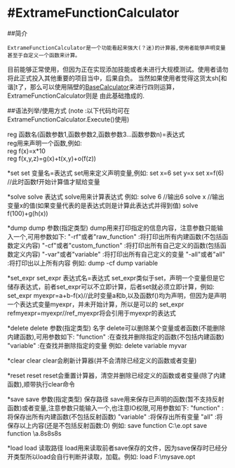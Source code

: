 #ExtrameFunctionCalculator
=====
##简介

	ExtrameFunctionCalculator是一个功能看起来强大(？迷)的计算器,使用者能够声明变量甚至于自定义一个函数来计算。
目前能够正常使用，但因为正在实现添加技能或者未进行大规模测试。使用者请勿将此正式投入其他重要的项目当中，后果自负。
当然如果使用者觉得这货太sh[和谐]t了，那么可以使用隔壁的[BaseCalculator](https://github.com/MikiraSora/BaseCalculator)来进行四则运算，ExtrameFunctionCalculator则是
由此基础撸成的.

##语法列举/使用方式    (note :以下代码均可在ExtrameFunctionCalculator.Execute()使用)

reg 函数名(函数参数1,函数参数2,函数参数3...函数参数n)=表达式<br>
reg用来声明一个函数,例如:<br>
  reg f(x)=x*10<br>
  reg f(x,y,z)=g(x)+t(x,y)+o(f(z))<br>
  
*set
set 变量名=表达式
set用来定义声明变量,例如:
  set x=6
  set y=x
  set x=f(6) //此时函数f开始计算值才赋给变量

*solve
solve 表达式
solve用来计算表达式 例如:
  solve 6  //输出6
  solve x //输出变量x的值(如果变量代表的是表达式则是计算此表达式并得到值)
  solve f(100)+g(h(x))

*dump
dump 参数(指定类型)
dump用来打印指定的信息内容，注意参数只能输入一个,可用参数如下:
  "-rf"或者"raw_function" :将打印出所有内建函数(不包括函数定义内容)
  "-cf"或者"custom_function" :将打印出所有自己定义的函数(包括函数定义内容)
  "-var"或者"variable" :将打印出所有自己定义的变量
  "-all"或者"all" :将打印出以上所有内容
例如:
  dump -cf
  dump variable

*set_expr
set_expr 表达式名=表达式
set_expr类似于set，声明一个变量但是它储存表达式，前者set_expr可以不立即计算，后者set就必须立即计算，例如:
  set_expr myexpr=a+b-f(x)//此时变量a和b,以及函数f()均为声明，但因为是声明一个表达式变量myexpr，并未开始计算，所以是可以的
  set_expr refmyexpr=myexpr//ref_myexpr将会引用于myexpr的表达式

*delete
delete 参数(指定类型) 名字
delete可以删除某个变量或者函数(不能删除内建函数),可用参数如下:
  "function" :在查找并删除指定的函数(不包括内建函数)
  "variable" :在查找并删除指定的变量
例如:
  delete variable myvar

*clear
clear 
clear会刷新计算器(并不会清除已经定义的函数或者变量)

*reset
reset 
reset会重置计算器，清空并删除已经定义的函数或者变量(除了内建函数),顺带执行clear命令

*save
save 参数(指定类型) 保存路径
save用来保存已声明的函数(暂不支持反射函数)或者变量,注意参数只能输入一个,也注意IO权限,可用参数如下:
  "function" :将保存出所有内建函数(不包括反射函数)
  "variable" :将保存出所有变量
  "all" :将保存以上内容(还是不包括反射函数:D)
例如:
  save function C:\e.opt
  save function \a.8s8s8s

*load
load 读取路径
load用来读取前者save保存的文件，因为save保存时已经分开类型所以load会自行判断并读取，加载。例如:
  load F:\mysave.opt
